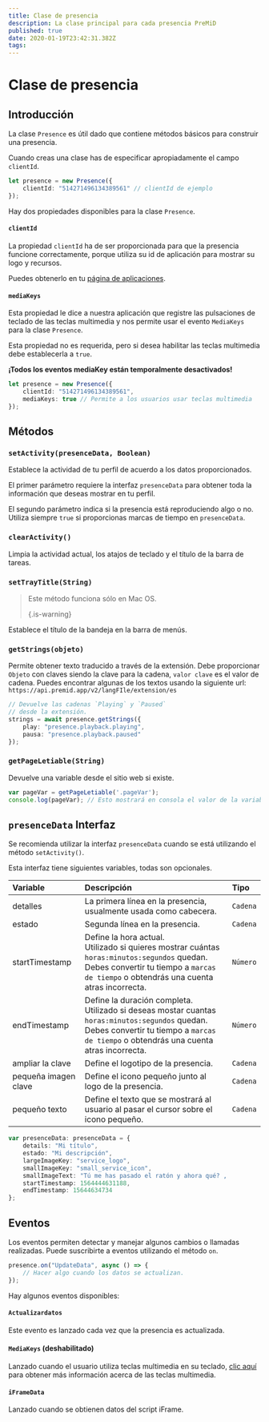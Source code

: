 ```yaml
---
title: Clase de presencia
description: La clase principal para cada presencia PreMiD
published: true
date: 2020-01-19T23:42:31.382Z
tags:
---
```


# Clase de presencia

## Introducción

La clase `Presence` es útil dado que contiene métodos básicos para construir una presencia.

 Cuando creas una clase has de especificar apropiadamente el campo `clientId`.

```typescript
let presence = new Presence({
    clientId: "514271496134389561" // clientId de ejemplo
});
```

Hay dos propiedades disponibles para la clase `Presence`.

#### `clientId`

La propiedad `clientId` ha de ser proporcionada para que la presencia funcione correctamente, porque utiliza su id de aplicación para mostrar su logo y recursos.

Puedes obtenerlo en tu [página de aplicaciones](https://discordapp.com/developers/applications).

#### `mediaKeys`

Esta propiedad le dice a nuestra aplicación que registre las pulsaciones de teclado de las teclas multimedia y nos permite usar el evento `MediaKeys` para la clase `Presence`.

Esta propiedad no es requerida, pero si desea habilitar las teclas multimedia debe establecerla a `true`.

**¡Todos los eventos mediaKey están temporalmente desactivados!**

```typescript
let presence = new Presence({
    clientId: "514271496134389561",
    mediaKeys: true // Permite a los usuarios usar teclas multimedia
});
```

## Métodos

### `setActivity(presenceData, Boolean)`

Establece la actividad de tu perfil de acuerdo a los datos proporcionados.

El primer parámetro requiere la interfaz `presenceData` para obtener toda la información que deseas mostrar en tu perfil.

El segundo parámetro indica si la presencia está reproduciendo algo o no. Utiliza siempre `true` si proporcionas marcas de tiempo en `presenceData`.

### `clearActivity()`

Limpia la actividad actual, los atajos de teclado y el título de la barra de tareas.

### `setTrayTitle(String)`

> Este método funciona sólo en Mac OS. 
> 
> {.is-warning}

Establece el título de la bandeja en la barra de menús.

### `getStrings(objeto)`

Permite obtener texto traducido a través de la extensión. Debe proporcionar `Objeto` con claves siendo la clave para la cadena, `valor clave` es el valor de cadena. Puedes encontrar algunas de los textos usando la siguiente url: `https://api.premid.app/v2/langFIle/extension/es`

```typescript
// Devuelve las cadenas `Playing` y `Paused`
// desde la extensión.
strings = await presence.getStrings({
    play: "presence.playback.playing",
    pausa: "presence.playback.paused"
});
```

### `getPageLetiable(String)`

Devuelve una variable desde el sitio web si existe.

```typescript
var pageVar = getPageLetiable('.pageVar');
console.log(pageVar); // Esto mostrará en consola el valor de la variable "pageVar"
```

## `presenceData` Interfaz

Se recomienda utilizar la interfaz `presenceData` cuando se está utilizando el método `setActivity()`.

Esta interfaz tiene siguientes variables, todas son opcionales.

<table>
  <thead>
    <tr>
      <th style="text-align:left">Variable</th>
      <th style="text-align:left">Descripción</th>
      <th style="text-align:left">Tipo</th>
    </tr>
  </thead>
  <tbody>
    <tr>
      <td style="text-align:left">detalles</td>
      <td style="text-align:left">La primera línea en la presencia, usualmente usada como cabecera.</td>
      <td style="text-align:left"><code>Cadena</code>
      </td>
    </tr>
    <tr>
      <td style="text-align:left">estado</td>
      <td style="text-align:left">Segunda línea en la presencia.</td>
      <td style="text-align:left"><code>Cadena</code>
      </td>
    </tr>
    <tr>
      <td style="text-align:left">startTimestamp</td>
      <td style="text-align:left">Define la hora actual.<br>
        Utilizado si quieres mostrar cuántas <code>horas:minutos:segundos</code> quedan.
          <br>Debes convertir tu tiempo a <code>marcas de tiempo</code> o obtendrás una cuenta atras
          incorrecta.
      </td>
      <td style="text-align:left"><code>Número</code>
      </td>
    </tr>
    <tr>
      <td style="text-align:left">endTimestamp</td>
      <td style="text-align:left">Define la duración completa.
        <br>Utilizado si deseas mostar cuantas <code>horas:minutos:segundos</code> quedan.
          <br>Debes convertir tu tiempo a <code>marcas de tiempo</code> o obtendrás una cuenta atras
          incorrecta.
      </td>
      <td style="text-align:left"><code>Número</code>
      </td>
    </tr>
    <tr>
      <td style="text-align:left">ampliar la clave</td>
      <td style="text-align:left">Define el logotipo de la presencia.</td>
      <td style="text-align:left"><code>Cadena</code>
      </td>
    </tr>
    <tr>
      <td style="text-align:left">pequeña imagen clave</td>
      <td style="text-align:left">Define el icono pequeño junto al logo de la presencia.</td>
      <td style="text-align:left"><code>Cadena</code>
      </td>
    </tr>
    <tr>
      <td style="text-align:left">pequeño texto</td>
      <td style="text-align:left">Define el texto que se mostrará al usuario al pasar el cursor sobre el icono pequeño.</td>
      <td style="text-align:left"><code>Cadena</code>
      </td>
    </tr>
  </tbody>
</table>

```typescript
var presenceData: presenceData = {
    details: "Mi título",
    estado: "Mi descripción",
    largeImageKey: "service_logo",
    smallImageKey: "small_service_icon",
    smallImageText: "Tú me has pasado el ratón y ahora qué? ,
    startTimestamp: 1564444631188,
    endTimestamp: 15644634734
};
```

## Eventos

Los eventos permiten detectar y manejar algunos cambios o llamadas realizadas. Puede suscribirte a eventos utilizando el método `on`.

```typescript
presence.on("UpdateData", async () => {
    // Hacer algo cuando los datos se actualizan.
});
```

Hay algunos eventos disponibles:

#### `Actualizardatos`

Este evento es lanzado cada vez que la presencia es actualizada.

#### `MediaKeys` (deshabilitado)

Lanzado cuando el usuario utiliza teclas multimedia en su teclado, [clic aquí](/dev/presence/class#mediakeys) para obtener más información acerca de las teclas multimedia.

#### `iFrameData`

Lanzado cuando se obtienen datos del script iFrame.
